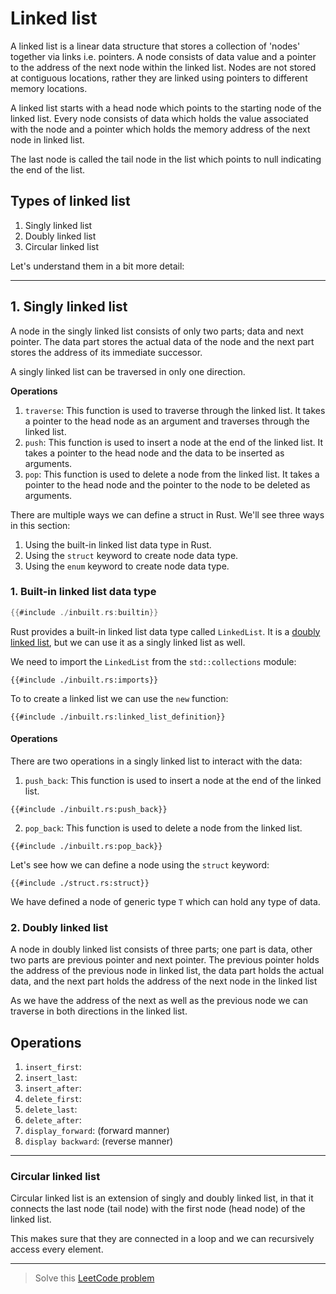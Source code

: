 # Linked list

A linked list is a linear data structure that stores a collection of 'nodes' together via links i.e. pointers. A node consists of data value and a pointer to the address of the next node within the linked list. Nodes are not stored at contiguous locations, rather they are linked using pointers to different memory locations.

A linked list starts with a head node which points to the starting node of the linked list. Every node consists of data which holds the value associated with the node and a pointer which holds the memory address of the next node in linked list.

The last node is called the tail node in the list which points to null indicating the end of the list.

## Types of linked list

1. Singly linked list
2. Doubly linked list
3. Circular linked list

Let's understand them in a bit more detail:
<hr>

## 1. Singly linked list

A node in the singly linked list consists of only two parts; data and next pointer. The data part stores the actual data of the node and the next part stores the address of its immediate successor.

A singly linked list can be traversed in only one direction.

**Operations** 

1. `traverse`: This function is used to traverse through the linked list. It takes a pointer to the head node as an argument and traverses through the linked list.
2. `push`: This function is used to insert a node at the end of the linked list. It takes a pointer to the head node and the data to be inserted as arguments.
3. `pop`: This function is used to delete a node from the linked list. It takes a pointer to the head node and the pointer to the node to be deleted as arguments.

There are multiple ways we can define a struct in Rust. We'll see three ways in this section:

1. Using the built-in linked list data type in Rust.
2. Using the `struct` keyword to create node data type.
3. Using the `enum` keyword to create node data type.

### 1. Built-in linked list data type

```rust
{{#include ./inbuilt.rs:builtin}}
```

Rust provides a built-in linked list data type called `LinkedList`. It is a [doubly linked list](#2-doubly-linked-list), but we can use it as a singly linked list as well.

We need to import the `LinkedList` from the `std::collections` module:
```rust,ignore
{{#include ./inbuilt.rs:imports}}
```

To to create a linked list we can use the `new` function:
```rust,ignore
{{#include ./inbuilt.rs:linked_list_definition}}
```

#### Operations
There are two operations in a singly linked list to interact with the data:
1. `push_back`: This function is used to insert a node at the end of the linked list.
```rust,ignore
{{#include ./inbuilt.rs:push_back}}
```

2. `pop_back`: This function is used to delete a node from the linked list.
```rust,ignore
{{#include ./inbuilt.rs:pop_back}}
```

Let's see how we can define a node using the `struct` keyword:

```rust,ignore
{{#include ./struct.rs:struct}}
```
We have defined a node of generic type `T` which can hold any type of data.

### 2. Doubly linked list

A node in doubly linked list consists of three parts; one part is data, other two parts are previous pointer and next pointer. The previous pointer holds the address of the previous node in linked list, the data part holds the actual data, and the next part holds the address of the next node in the linked list

As we have the address of the next as well as the previous node we can traverse in both directions in the linked list.

## Operations

1. `insert_first`:
2. `insert_last`:
3. `insert_after`:
4. `delete_first`:
5. `delete_last`:
6. `delete_after`:
7. `display_forward`: (forward manner)
8. `display backward`: (reverse manner)

<hr>

### Circular linked list

Circular linked list is an extension of singly and doubly linked list, in that it connects the last node (tail node) with the first node (head node) of the linked list.

This makes sure that they are connected in a loop and we can recursively access every element.

<hr>

> Solve this [LeetCode problem](https://leetcode.com/problems/linked-list-components/description/)